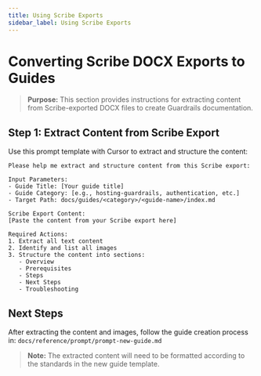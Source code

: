 ```yaml
---
title: Using Scribe Exports
sidebar_label: Using Scribe Exports
---
```


# Converting Scribe DOCX Exports to Guides

> **Purpose:** This section provides instructions for extracting content from Scribe-exported DOCX files to create Guardrails documentation.

## Step 1: Extract Content from Scribe Export

Use this prompt template with Cursor to extract and structure the content:

```
Please help me extract and structure content from this Scribe export:

Input Parameters:
- Guide Title: [Your guide title]
- Guide Category: [e.g., hosting-guardrails, authentication, etc.]
- Target Path: docs/guides/<category>/<guide-name>/index.md

Scribe Export Content:
[Paste the content from your Scribe export here]

Required Actions:
1. Extract all text content
2. Identify and list all images
3. Structure the content into sections:
   - Overview
   - Prerequisites
   - Steps
   - Next Steps
   - Troubleshooting
```


## Next Steps

After extracting the content and images, follow the guide creation process in:
`docs/reference/prompt/prompt-new-guide.md`

> **Note:** The extracted content will need to be formatted according to the standards in the new guide template.